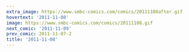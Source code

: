 ```yaml
---
extra_image: https://www.smbc-comics.com/comics/20111108after.gif
hovertext: '2011-11-08'
image: https://www.smbc-comics.com/comics/20111108.gif
next_comic: '2011-11-09'
prev_comic: 2011-11-07-2
title: '2011-11-08'
---
```


